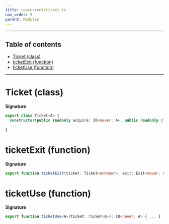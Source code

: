 ```yaml
---
title: concurrent/ticket.ts
nav_order: 9
parent: Modules
---
```


---

<h2 class="text-delta">Table of contents</h2>

- [Ticket (class)](#ticket-class)
- [ticketExit (function)](#ticketexit-function)
- [ticketUse (function)](#ticketuse-function)

---

# Ticket (class)

**Signature**

```ts
export class Ticket<A> {
  constructor(public readonly acquire: IO<never, A>, public readonly cleanup: IO<never, void>) { ... }
  ...
}
```

# ticketExit (function)

**Signature**

```ts
export function ticketExit(ticket: Ticket<unknown>, exit: Exit<never, unknown>): IO<never, void> { ... }
```

# ticketUse (function)

**Signature**

```ts
export function ticketUse<A>(ticket: Ticket<A>): IO<never, A> { ... }
```

